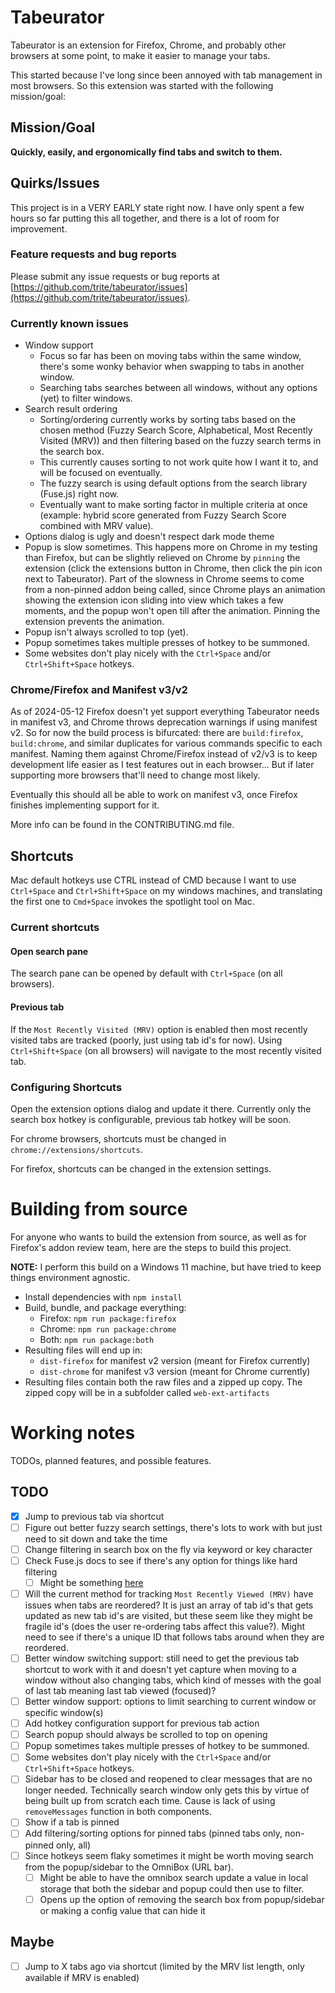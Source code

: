 # Tabeurator

Tabeurator is an extension for Firefox, Chrome, and probably other browsers at some point, to make it easier to manage your tabs.

This started because I've long since been annoyed with tab management in most browsers. So this extension was started with the following mission/goal:

## Mission/Goal

**Quickly, easily, and ergonomically find tabs and switch to them.**

## Quirks/Issues

This project is in a VERY EARLY state right now. I have only spent a few hours so far putting this all together, and there is a lot of room for improvement.

### Feature requests and bug reports

Please submit any issue requests or bug reports at [https://github.com/trite/tabeurator/issues](https://github.com/trite/tabeurator/issues).

### Currently known issues

- Window support
  - Focus so far has been on moving tabs within the same window, there's some wonky behavior when swapping to tabs in another window.
  - Searching tabs searches between all windows, without any options (yet) to filter windows.
- Search result ordering
  - Sorting/ordering currently works by sorting tabs based on the chosen method (Fuzzy Search Score, Alphabetical, Most Recently Visited (MRV)) and then filtering based on the fuzzy search terms in the search box.
  - This currently causes sorting to not work quite how I want it to, and will be focused on eventually.
  - The fuzzy search is using default options from the search library (Fuse.js) right now.
  - Eventually want to make sorting factor in multiple criteria at once (example: hybrid score generated from Fuzzy Search Score combined with MRV value).
- Options dialog is ugly and doesn't respect dark mode theme
- Popup is slow sometimes. This happens more on Chrome in my testing than Firefox, but can be slightly relieved on Chrome by `pinning` the extension (click the extensions button in Chrome, then click the pin icon next to Tabeurator). Part of the slowness in Chrome seems to come from a non-pinned addon being called, since Chrome plays an animation showing the extension icon sliding into view which takes a few moments, and the popup won't open till after the animation. Pinning the extension prevents the animation.
- Popup isn't always scrolled to top (yet).
- Popup sometimes takes multiple presses of hotkey to be summoned.
- Some websites don't play nicely with the `Ctrl+Space` and/or `Ctrl+Shift+Space` hotkeys.

### Chrome/Firefox and Manifest v3/v2

As of 2024-05-12 Firefox doesn't yet support everything Tabeurator needs in manifest v3, and Chrome throws deprecation warnings if using manifest v2. So for now the build process is bifurcated: there are `build:firefox`, `build:chrome`, and similar duplicates for various commands specific to each manifest. Naming them against Chrome/Firefox instead of v2/v3 is to keep development life easier as I test features out in each browser... But if later supporting more browsers that'll need to change most likely.

Eventually this should all be able to work on manifest v3, once Firefox finishes implementing support for it.

More info can be found in the CONTRIBUTING.md file.

## Shortcuts

Mac default hotkeys use CTRL instead of CMD because I want to use `Ctrl+Space` and `Ctrl+Shift+Space` on my windows machines, and translating the first one to `Cmd+Space` invokes the spotlight tool on Mac.

### Current shortcuts

#### Open search pane

The search pane can be opened by default with `Ctrl+Space` (on all browsers).

#### Previous tab

If the `Most Recently Visited (MRV)` option is enabled then most recently visited tabs are tracked (poorly, just using tab id's for now). Using `Ctrl+Shift+Space` (on all browsers) will navigate to the most recently visited tab.

### Configuring Shortcuts

Open the extension options dialog and update it there. Currently only the search box hotkey is configurable, previous tab hotkey will be soon.

For chrome browsers, shortcuts must be changed in `chrome://extensions/shortcuts`.

For firefox, shortcuts can be changed in the extension settings.

# Building from source

For anyone who wants to build the extension from source, as well as for Firefox's addon review team, here are the steps to build this project.

**NOTE:** I perform this build on a Windows 11 machine, but have tried to keep things environment agnostic.

- Install dependencies with `npm install`
- Build, bundle, and package everything:
  - Firefox: `npm run package:firefox`
  - Chrome: `npm run package:chrome`
  - Both: `npm run package:both`
- Resulting files will end up in:
  - `dist-firefox` for manifest v2 version (meant for Firefox currently)
  - `dist-chrome` for manifest v3 version (meant for Chrome currently)
- Resulting files contain both the raw files and a zipped up copy. The zipped copy will be in a subfolder called `web-ext-artifacts`

# Working notes

TODOs, planned features, and possible features.

## TODO

- [x] Jump to previous tab via shortcut
- [ ] Figure out better fuzzy search settings, there's lots to work with but just need to sit down and take the time
- [ ] Change filtering in search box on the fly via keyword or key character
- [ ] Check Fuse.js docs to see if there's any option for things like hard filtering
  - [ ] Might be something [here](https://www.fusejs.io/api/options.html#useextendedsearch)
- [ ] Will the current method for tracking `Most Recently Viewed (MRV)` have issues when tabs are reordered? It is just an array of tab id's that gets updated as new tab id's are visited, but these seem like they might be fragile id's (does the user re-ordering tabs affect this value?). Might need to see if there's a unique ID that follows tabs around when they are reordered.
- [ ] Better window switching support: still need to get the previous tab shortcut to work with it and doesn't yet capture when moving to a window without also changing tabs, which kind of messes with the goal of last tab meaning last tab viewed (focused)?
- [ ] Better window support: options to limit searching to current window or specific window(s)
- [ ] Add hotkey configuration support for previous tab action
- [ ] Search popup should always be scrolled to top on opening
- [ ] Popup sometimes takes multiple presses of hotkey to be summoned.
- [ ] Some websites don't play nicely with the `Ctrl+Space` and/or `Ctrl+Shift+Space` hotkeys.
- [ ] Sidebar has to be closed and reopened to clear messages that are no longer needed. Technically search window only gets this by virtue of being built up from scratch each time. Cause is lack of using `removeMessages` function in both components.
- [ ] Show if a tab is pinned
- [ ] Add filtering/sorting options for pinned tabs (pinned tabs only, non-pinned only, all)
- [ ] Since hotkeys seem flaky sometimes it might be worth moving search from the popup/sidebar to the OmniBox (URL bar).
  - [ ] Might be able to have the omnibox search update a value in local storage that both the sidebar and popup could then use to filter.
  - [ ] Opens up the option of removing the search box from popup/sidebar or making a config value that can hide it

## Maybe

- [ ] Jump to X tabs ago via shortcut (limited by the MRV list length, only available if MRV is enabled)
